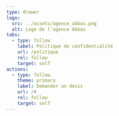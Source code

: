 ```yaml
---
type: drawer
logo:
  src: ../assets/agence_abbas.png
  alt: Logo de l'agence Abbas
tabs:
  - type: follow
    label: Politique de confidentialité
    url: /politique
    rel: follow
    target: self
actions:
  - type: follow
    theme: primary
    label: Demander un devis
    url: /#
    rel: follow
    target: self
---
```

